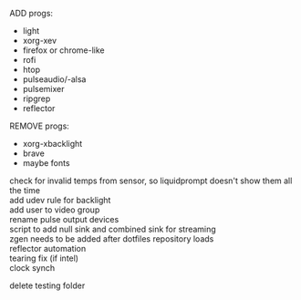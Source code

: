 ADD progs:
- light 
- xorg-xev
- firefox or chrome-like
- rofi
- htop
- pulseaudio/-alsa
- pulsemixer
- ripgrep
- reflector

REMOVE progs:  
- xorg-xbacklight
- brave
- maybe fonts

check for invalid temps from sensor, so liquidprompt doesn't show them all the time  
add udev rule for backlight  
add user to video group  
rename pulse output devices  
script to add null sink and combined sink for streaming  
zgen needs to be added after dotfiles repository loads  
reflector automation  
tearing fix (if intel)   
clock synch  



delete testing folder
